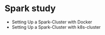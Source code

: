 # Spark study
- Setting Up a Spark-Cluster with Docker
- Setting Up a Spark-Cluster with k8s-cluster